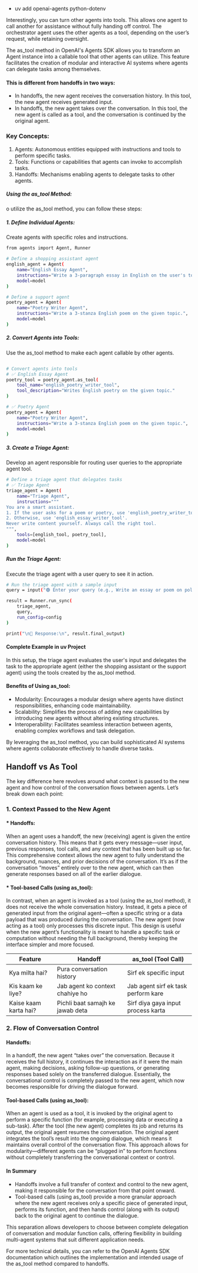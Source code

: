 

* uv add openai-agents python-dotenv

Interestingly, you can turn other agents into tools. This allows one agent to call another for assistance without fully handing off control. The orchestrator agent uses the other agents as a tool, depending on the user’s request, while retaining oversight.

The as_tool method in OpenAI's Agents SDK allows you to transform an Agent instance into a callable tool that other agents can utilize. This feature facilitates the creation of modular and interactive AI systems where agents can delegate tasks among themselves.

#### This is different from handoffs in two ways:

* In handoffs, the new agent receives the conversation history. In this tool, the new agent receives generated input.
* In handoffs, the new agent takes over the conversation. In this tool, the new agent is called as a tool, and the conversation is continued by the original agent.

### Key Concepts:
1. Agents: Autonomous entities equipped with instructions and tools to perform specific tasks.
2. Tools: Functions or capabilities that agents can invoke to accomplish tasks.
3. Handoffs: Mechanisms enabling agents to delegate tasks to other agents.


##### Using the as_tool Method:
o utilize the as_tool method, you can follow these steps:
 
##### 1. Define Individual Agents:
Create agents with specific roles and instructions.
```bash
from agents import Agent, Runner

# Define a shopping assistant agent
english_agent = Agent(
    name="English Essay Agent",
    instructions="Write a 3-paragraph essay in English on the user's topic.",
    model=model
)

# Define a support agent
poetry_agent = Agent(
    name="Poetry Writer Agent",
    instructions="Write a 3-stanza English poem on the given topic.",
    model=model
)

```
##### 2. Convert Agents into Tools:
Use the as_tool method to make each agent callable by other agents.
```bash

# Convert agents into tools
# ✅ English Essay Agent
poetry_tool = poetry_agent.as_tool(
    tool_name="english_poetry_writer_tool",
    tool_description="Writes English poetry on the given topic."
)

# ✅ Poetry Agent
poetry_agent = Agent(
    name="Poetry Writer Agent",
    instructions="Write a 3-stanza English poem on the given topic.",
    model=model
)
```

##### 3. Create a Triage Agent:
Develop an agent responsible for routing user queries to the appropriate agent tool.
```bash
# Define a triage agent that delegates tasks
# ✅ Triage Agent
triage_agent = Agent(
    name="Triage Agent",
    instructions="""
You are a smart assistant.
1. If the user asks for a poem or poetry, use 'english_poetry_writer_tool'.
2. Otherwise, use 'english_essay_writer_tool'.
Never write content yourself. Always call the right tool.
""",
    tools=[english_tool, poetry_tool],
    model=model
)
```

##### Run the Triage Agent:
Execute the triage agent with a user query to see it in action.
```bash
# Run the triage agent with a sample input
query = input("🟢 Enter your query (e.g., Write an essay or poem on pollution): ")

result = Runner.run_sync(
    triage_agent,
    query,
    run_config=config
)

print("\n📝 Response:\n", result.final_output)

```

#### Complete Example in uv Project

In this setup, the triage agent evaluates the user's input and delegates the task to the appropriate agent (either the shopping assistant or the support agent) using the tools created by the as_tool method.

#### Benefits of Using as_tool:

* Modularity: Encourages a modular design where agents have distinct responsibilities, enhancing code maintainability.
* Scalability: Simplifies the process of adding new capabilities by introducing new agents without altering existing structures.
* Interoperability: Facilitates seamless interaction between agents, enabling complex workflows and task delegation.

By leveraging the as_tool method, you can build sophisticated AI systems where agents collaborate effectively to handle diverse tasks.

## Handoff vs As Tool
The key difference here revolves around what context is passed to the new agent and how control of the conversation flows between agents. Let’s break down each point:

### 1. Context Passed to the New Agent
#### * Handoffs:
When an agent uses a handoff, the new (receiving) agent is given the entire conversation history. This means that it gets every message—user input, previous responses, tool calls, and any context that has been built up so far. This comprehensive context allows the new agent to fully understand the background, nuances, and prior decisions of the conversation. It’s as if the conversation “moves” entirely over to the new agent, which can then generate responses based on all of the earlier dialogue.


#### * Tool-based Calls (using as_tool):
In contrast, when an agent is invoked as a tool (using the as_tool method), it does not receive the whole conversation history. Instead, it gets a piece of generated input from the original agent—often a specific string or a data payload that was produced during the conversation. The new agent (now acting as a tool) only processes this discrete input. This design is useful when the new agent’s functionality is meant to handle a specific task or computation without needing the full background, thereby keeping the interface simpler and more focused.


| Feature               | Handoff                          | as\_tool (Tool Call)                |
| --------------------- | -------------------------------- | ----------------------------------- |
| Kya milta hai?        | Pura conversation history        | Sirf ek specific input              |
| Kis kaam ke liye?     | Jab agent ko context chahiye ho  | Jab agent sirf ek task perform kare |
| Kaise kaam karta hai? | Pichli baat samajh ke jawab deta | Sirf diya gaya input process karta  |

### 2. Flow of Conversation Control
#### Handoffs:
In a handoff, the new agent “takes over” the conversation. Because it receives the full history, it continues the interaction as if it were the main agent, making decisions, asking follow-up questions, or generating responses based solely on the transferred dialogue. Essentially, the conversational control is completely passed to the new agent, which now becomes responsible for driving the dialogue forward.

#### Tool-based Calls (using as_tool):
When an agent is used as a tool, it is invoked by the original agent to perform a specific function (for example, processing data or executing a sub-task). After the tool (the new agent) completes its job and returns its output, the original agent resumes the conversation. The original agent integrates the tool’s result into the ongoing dialogue, which means it maintains overall control of the conversation flow. This approach allows for modularity—different agents can be “plugged in” to perform functions without completely transferring the conversational context or control.


#### In Summary
* Handoffs involve a full transfer of context and control to the new agent, making it responsible for the conversation from that point onward.
* Tool-based calls (using as_tool) provide a more granular approach where the new agent receives only a specific piece of generated input, performs its function, and then hands control (along with its output) back to the original agent to continue the dialogue.

This separation allows developers to choose between complete delegation of conversation and modular function calls, offering flexibility in building multi-agent systems that suit different application needs.

For more technical details, you can refer to the OpenAI Agents SDK documentation which outlines the implementation and intended usage of the as_tool method compared to handoffs.

